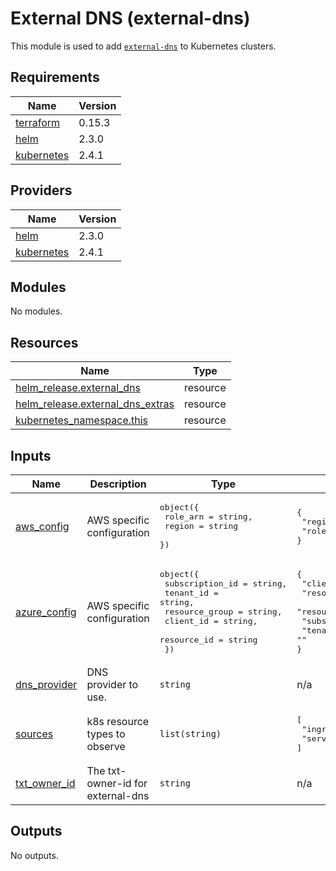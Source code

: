 # External DNS (external-dns)

This module is used to add [`external-dns`](https://github.com/kubernetes-sigs/external-dns) to Kubernetes clusters.

## Requirements

| Name | Version |
|------|---------|
| <a name="requirement_terraform"></a> [terraform](#requirement\_terraform) | 0.15.3 |
| <a name="requirement_helm"></a> [helm](#requirement\_helm) | 2.3.0 |
| <a name="requirement_kubernetes"></a> [kubernetes](#requirement\_kubernetes) | 2.4.1 |

## Providers

| Name | Version |
|------|---------|
| <a name="provider_helm"></a> [helm](#provider\_helm) | 2.3.0 |
| <a name="provider_kubernetes"></a> [kubernetes](#provider\_kubernetes) | 2.4.1 |

## Modules

No modules.

## Resources

| Name | Type |
|------|------|
| [helm_release.external_dns](https://registry.terraform.io/providers/hashicorp/helm/2.3.0/docs/resources/release) | resource |
| [helm_release.external_dns_extras](https://registry.terraform.io/providers/hashicorp/helm/2.3.0/docs/resources/release) | resource |
| [kubernetes_namespace.this](https://registry.terraform.io/providers/hashicorp/kubernetes/2.4.1/docs/resources/namespace) | resource |

## Inputs

| Name | Description | Type | Default | Required |
|------|-------------|------|---------|:--------:|
| <a name="input_aws_config"></a> [aws\_config](#input\_aws\_config) | AWS specific configuration | <pre>object({<br>    role_arn = string,<br>    region   = string<br>  })</pre> | <pre>{<br>  "region": "",<br>  "role_arn": ""<br>}</pre> | no |
| <a name="input_azure_config"></a> [azure\_config](#input\_azure\_config) | AWS specific configuration | <pre>object({<br>    subscription_id = string,<br>    tenant_id       = string,<br>    resource_group  = string,<br>    client_id       = string,<br>    resource_id     = string<br>  })</pre> | <pre>{<br>  "client_id": "",<br>  "resource_group": "",<br>  "resource_id": "",<br>  "subscription_id": "",<br>  "tenant_id": ""<br>}</pre> | no |
| <a name="input_dns_provider"></a> [dns\_provider](#input\_dns\_provider) | DNS provider to use. | `string` | n/a | yes |
| <a name="input_sources"></a> [sources](#input\_sources) | k8s resource types to observe | `list(string)` | <pre>[<br>  "ingress",<br>  "service"<br>]</pre> | no |
| <a name="input_txt_owner_id"></a> [txt\_owner\_id](#input\_txt\_owner\_id) | The txt-owner-id for external-dns | `string` | n/a | yes |

## Outputs

No outputs.
